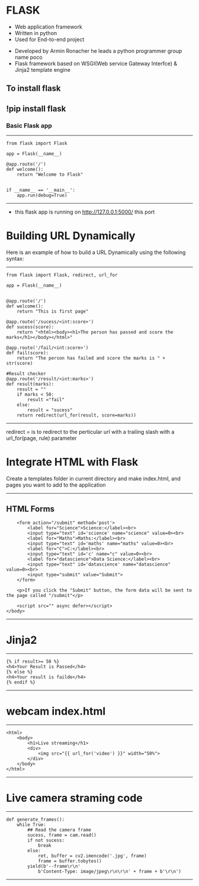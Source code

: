 # FLASK

* Web application framework
* Written in python
* Used for End-to-end project

- Developed by Armin Ronacher he leads a python programmer group name poco
- Flask framework based on WSGI(Web service Gateway Interfce) & Jinja2 template engine

To install flask 
---
!pip install flask
---

### Basic Flask app 

--------------------------------------------------------------------------------
    from flask import Flask

    app = Flask(__name__)

    @app.route('/')
    def welcome():
        return "Welcome to Flask"


    if __name__ == '__main__':
        app.run(debug=True)

-------------------------------------------------------------------------------

* this flask app is running on http://127.0.0.1:5000/  this port 

# Building URL Dynamically
Here is an example of how to build a URL Dynamically using the following syntax:

---------------------------------------------------------------------------
    from flask import Flask, redirect, url_for

    app = Flask(__name__)


    @app.route('/')
    def welcome():
        return "This is first page"

    @app.route('/sucess/<int:score>')
    def sucess(score):
        return "<html><body><h1>The person has passed and score the marks</h1></body></html>"

    @app.route('/fail/<int:score>')
    def fail(score):
        return "The person has failed and score the marks is " + str(score)

    #Result checker
    @app.route('/result/<int:marks>')
    def result(marks):
        result = ""
        if marks < 50:
            result ="fail"
        else:
            result = "sucess"
        return redirect(url_for(result, score=marks))

-----------------------------------------------------------------------------

redirect = is to redirect to the perticular url with a trailing slash with a url_for(page, rule) parameter

# Integrate HTML with Flask
Create a templates folder in current directory and make index.html, and pages you want to add 
to the application

--------------------------------------------------------------------------------------
<!DOCTYPE html>

<html>
    <head>
        <meta charset="utf-8">
        <meta http-equiv="X-UA-Compatible" content="IE=edge">
        <title>index</title>
        <meta name="description" content="">
        <meta name="viewport" content="width=device-width, initial-scale=1">
        <link rel="stylesheet" href="">
    </head>
    <body>
        <h2>HTML Forms</h2>

        <form action="/submit" method='post'>
            <label for="Science">Science:</label><br>
            <input type="text" id='science' name="science" value=0><br>
            <label for="Maths">Maths:</label><br>
            <input type="text" id='maths' name="maths" value=0><br>
            <label for="C">C:</label><br>
            <input type="text" id='c' name="c" value=0><br>
            <label for="datascience">Data Science:</label><br>
            <input type="text" id='datascience' name="datascience" value=0><br>
            <input type="submit" value="Submit">
        </form>

        <p>If you click the "Submit" button, the form data will be sent to the page called "/submit"</p>       
        
        <script src="" async defer></script>
    </body>
</html>

----------------------------------------------------------------------------------------

# Jinja2 

---------------------------------------------------------------------------------------
    {% if result>= 50 %}
    <h4>Your Result is Passed</h4>
    {% else %}
    <h4>Your result is failde</h4>
    {% endif %}
-----------------------------------------------------------------------------------

# webcam index.html
----------------------------------------------------------------------------------
    <html>
        <body>
            <h1>Live streaming</h1>
            <div>
                <img src="{{ url_for('video') }}" width="50%">
            </div>
        </body>
    </html>
--------------------------------------------------------------------------------

# Live camera straming code

-------------------------------------------------------------------------------
    def generate_frames():
        while True:
            ## Read the camera frame
            sucess, frame = cam.read()
            if not sucess:
                break
            else:
                ret, buffer = cv2.imencode('.jpg', frame)
                frame = buffer.tobytes()
            yield(b'--frame\r\n'
                b'Content-Type: image/jpeg\r\n\r\n' + frame + b'\r\n')

------------------------------------------------------------------------------------




